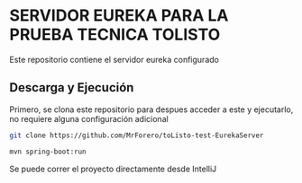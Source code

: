 # SERVIDOR EUREKA PARA LA PRUEBA TECNICA TOLISTO

Este repositorio contiene el servidor eureka configurado

## Descarga y Ejecución

Primero, se clona este repositorio para despues acceder a este y ejecutarlo, no requiere alguna configuración adicional

```bash
git clone https://github.com/MrForero/toListo-test-EurekaServer

mvn spring-boot:run
```

Se puede correr el proyecto directamente desde IntelliJ
